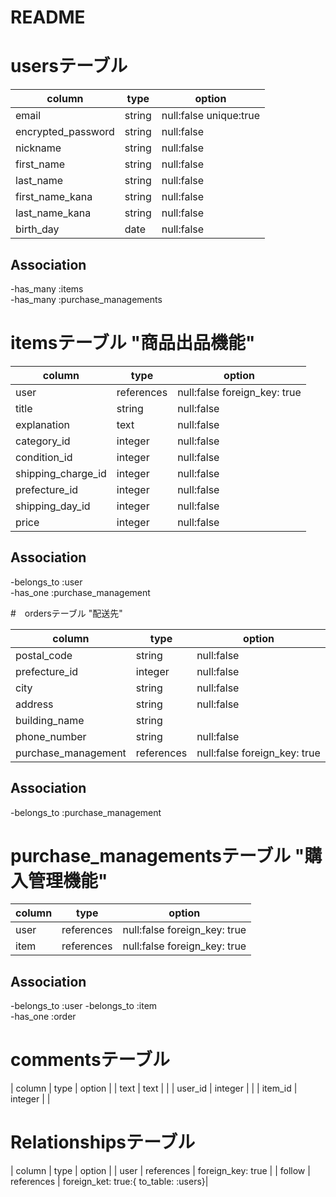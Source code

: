 # README

# usersテーブル　　

|        column      |   type   |         option          |
|--------------------|----------|------------------------ |
| email              |  string  | null:false unique:true  |
| encrypted_password |  string  | null:false              |
| nickname           |  string  | null:false              |
| first_name         |  string  | null:false              |
| last_name          |  string  | null:false              |
| first_name_kana    |  string  | null:false              |
| last_name_kana     |  string  | null:false              |
| birth_day          |   date   | null:false              |

## Association
-has_many :items  
-has_many :purchase_managements  

# itemsテーブル "商品出品機能"

|          column         |     type     |            option            |
|-------------------------|--------------|------------------------------|
| user                    |  references  | null:false foreign_key: true |
| title                   |    string    | null:false                   |
| explanation             |     text     | null:false                   |
| category_id             |    integer   | null:false                   |
| condition_id            |    integer   | null:false                   |
| shipping_charge_id      |    integer   | null:false                   |
| prefecture_id           |    integer   | null:false                   |
| shipping_day_id         |    integer   | null:false                   |
| price                   |    integer   | null:false                   |

## Association
-belongs_to :user  
-has_one :purchase_management  

#　ordersテーブル "配送先"

|          column         |     type     |            option            |
|-------------------------|--------------|------------------------------|
| postal_code             |    string    | null:false                   |
| prefecture_id           |    integer   | null:false                   |
| city                    |    string    | null:false                   |
| address                 |    string    | null:false                   |
| building_name           |    string    |                              |
| phone_number            |    string    | null:false                   |
| purchase_management     |  references  | null:false foreign_key: true |


## Association  
-belongs_to :purchase_management  

# purchase_managementsテーブル "購入管理機能"

|          column         |     type     |            option            |
|-------------------------|--------------|------------------------------|
| user                    |  references  | null:false foreign_key: true |
| item                    |  references  | null:false foreign_key: true |

## Association  
-belongs_to :user 
-belongs_to :item  
-has_one :order

# commentsテーブル
|  column |   type  |  option  |
|  text   |   text  |          |
| user_id | integer |          |
| item_id | integer |          |

# Relationshipsテーブル
| column |     type   |                option                |
|  user  | references | foreign_key: true                    |
| follow | references | foreign_ket: true:{ to_table: :users}|